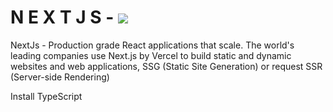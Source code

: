 # N E X T J S - ![](https://upload.wikimedia.org/wikipedia/commons/thumb/8/8e/Nextjs-logo.svg/1200px-Nextjs-logo.svg.png)

NextJs - Production grade React applications that scale. The world's leading companies use Next.js by Vercel to build static and dynamic websites and web applications,  SSG (Static Site Generation) or request SSR (Server-side Rendering) 

Install TypeScript
